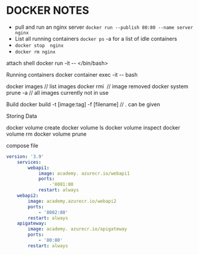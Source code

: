 # DOCKER NOTES
- pull and run an nginx server
`docker run --publish 80:80 --name server nginx`
- List all running containers
`docker ps` -a for a list of idle containers
- `docker stop  nginx`
- `docker rm nginx`

attach shell
docker run -it <container name> -- </bin/bash>

Running containers
docker container exec -it <container name> -- bash


docker images // list images 
docker rmi <image name> // image removed
docker system prune -a // all images currently not in use


Build
docker build -t [image:tag] -f [filename] // . can be given



Storing Data 

docker  volume create <volume name>
docker volume ls
docker volume inspect <volume name>
docker volume rm <volume name>
docker volume prune






compose file
```yaml
version: '3.9'
    services:
        webapi1:
            image: academy. azurecr.io/webapi1
            ports:
                -'8081:80
            restart: always
    webapi2:
        image: academy.azurecr.io/webapi2
        ports:
            - '8082:80'
        restart: always
    apigateway:
        image: academy. azurecr.io/apigateway
        ports:
            - '80:80'
        restart: always
```